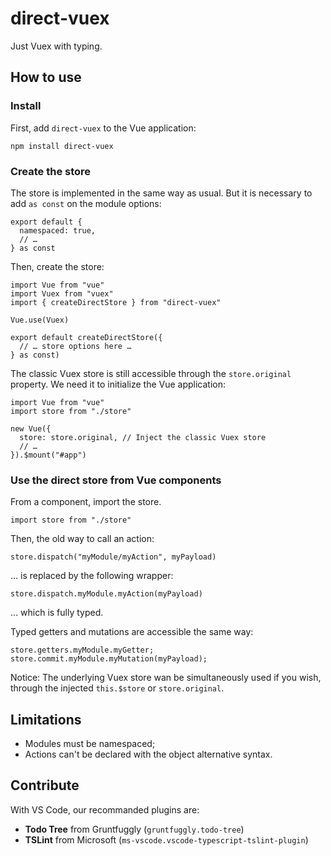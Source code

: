 # direct-vuex

Just Vuex with typing.

## How to use

### Install

First, add `direct-vuex` to the Vue application:

    npm install direct-vuex

### Create the store

The store is implemented in the same way as usual. But it is necessary to add `as const` on the module options:

    export default {
      namespaced: true,
      // …
    } as const

Then, create the store:

    import Vue from "vue"
    import Vuex from "vuex"
    import { createDirectStore } from "direct-vuex"

    Vue.use(Vuex)

    export default createDirectStore({
      // … store options here …
    } as const)

The classic Vuex store is still accessible through the `store.original` property. We need it to initialize the Vue application:

    import Vue from "vue"
    import store from "./store"

    new Vue({
      store: store.original, // Inject the classic Vuex store
      // …
    }).$mount("#app")

### Use the direct store from Vue components

From a component, import the store.

    import store from "./store"

Then, the old way to call an action:

    store.dispatch("myModule/myAction", myPayload)

… is replaced by the following wrapper:

    store.dispatch.myModule.myAction(myPayload)

… which is fully typed.

Typed getters and mutations are accessible the same way:

    store.getters.myModule.myGetter;
    store.commit.myModule.myMutation(myPayload);

Notice: The underlying Vuex store wan be simultaneously used if you wish, through the injected `this.$store` or `store.original`.

## Limitations

- Modules must be namespaced;
- Actions can't be declared with the object alternative syntax.

## Contribute

With VS Code, our recommanded plugins are:

- **Todo Tree** from Gruntfuggly (`gruntfuggly.todo-tree`)
- **TSLint** from Microsoft (`ms-vscode.vscode-typescript-tslint-plugin`)

